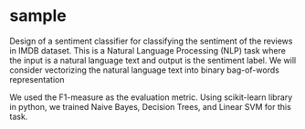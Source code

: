 # sample
<p>Design of a sentiment classifier for classifying the sentiment of the reviews in IMDB dataset. This is a Natural Language Processing (NLP) task where the input is a natural language text and output is the sentiment label. We will consider vectorizing the natural language text into binary bag-of-words representation
<p>We used the F1-measure as the evaluation metric. Using scikit-learn library in python, we trained Naive Bayes, Decision Trees, and Linear SVM for this task.
